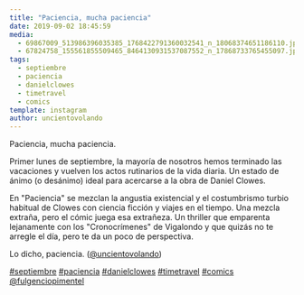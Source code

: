 ```yaml
---
title: "Paciencia, mucha paciencia"
date: 2019-09-02 18:45:59
media: 
  - 69867009_513986396035385_1768422791360032541_n_18068374651186110.jpg
  - 67824758_155561855509465_8464130931537087552_n_17868733765455097.jpg
tags: 
  - septiembre
  - paciencia
  - danielclowes
  - timetravel
  - comics
template: instagram
author: uncientovolando
---
```


Paciencia, mucha paciencia.

Primer lunes de septiembre, la mayoría de nosotros hemos terminado las vacaciones y vuelven los actos rutinarios de la vida diaria. Un estado de ánimo (o desánimo) ideal para acercarse a la obra de Daniel Clowes.

En "Paciencia" se mezclan la angustia existencial y el costumbrismo turbio habitual de Clowes con ciencia ficción y viajes en el tiempo. Una mezcla extraña, pero el cómic juega esa extrañeza. Un thriller que emparenta lejanamente con los "Cronocrímenes" de Vigalondo y que quizás no te arregle el día, pero te da un poco de perspectiva.

Lo dicho, paciencia. ([@uncientovolando](https://instagram.com/uncientovolando))






[#septiembre](/tags/septiembre) [#paciencia](/tags/paciencia) [#danielclowes](/tags/danielclowes) [#timetravel](/tags/timetravel) [#comics](/tags/comics) [@fulgenciopimentel](https://instagram.com/fulgenciopimentel)
